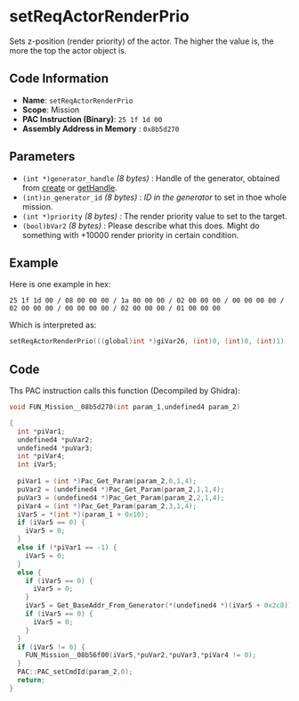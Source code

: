 # setReqActorRenderPrio

Sets z-position (render priority) of the actor. The higher the value is, the more the top the actor object is.

## Code Information

- **Name**: `setReqActorRenderPrio`
- **Scope**: Mission
- **PAC Instruction (Binary)**: `25 1f 1d 00`
- **Assembly Address in Memory** : `0x8b5d270`

## Parameters

- `(int *)generator_handle` *(8 bytes)* : Handle of the generator, obtained from [create](./create.md) or [getHandle](./gethandle.md).
- `(int)in_generator_id` *(8 bytes)* : *ID in the generator* to set in thoe whole mission.
- `(int *)priority` *(8 bytes)* : The render priority value to set to the target.
- `(bool)bVar2` *(8 bytes)* : Please describe what this does. Might do something with +10000 render priority in certain condition.

## Example

Here is one example in hex:

```25 1f 1d 00 / 08 00 00 00 / 1a 00 00 00 / 02 00 00 00 / 00 00 00 00 / 02 00 00 00 / 00 00 00 00 / 02 00 00 00 / 01 00 00 00```

Which is interpreted as:

```c
setReqActorRenderPrio(((global)int *)giVar26, (int)0, (int)0, (int)1)
```

## Code

Ths PAC instruction calls this function (Decompiled by Ghidra):

```c
void FUN_Mission__08b5d270(int param_1,undefined4 param_2)

{
  int *piVar1;
  undefined4 *puVar2;
  undefined4 *puVar3;
  int *piVar4;
  int iVar5;
  
  piVar1 = (int *)Pac_Get_Param(param_2,0,1,4);
  puVar2 = (undefined4 *)Pac_Get_Param(param_2,1,1,4);
  puVar3 = (undefined4 *)Pac_Get_Param(param_2,2,1,4);
  piVar4 = (int *)Pac_Get_Param(param_2,3,1,4);
  iVar5 = *(int *)(param_1 + 0x10);
  if (iVar5 == 0) {
    iVar5 = 0;
  }
  else if (*piVar1 == -1) {
    iVar5 = 0;
  }
  else {
    if (iVar5 == 0) {
      iVar5 = 0;
    }
    iVar5 = Get_BaseAddr_From_Generator(*(undefined4 *)(iVar5 + 0x2c8));
    if (iVar5 == 0) {
      iVar5 = 0;
    }
  }
  if (iVar5 != 0) {
    FUN_Mission__08b56f00(iVar5,*puVar2,*puVar3,*piVar4 != 0);
  }
  PAC::PAC_setCmdId(param_2,0);
  return;
}
```

